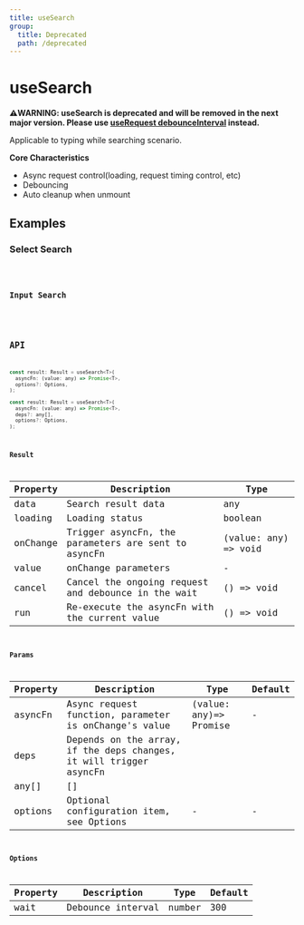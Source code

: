 ```yaml
---
title: useSearch
group:
  title: Deprecated
  path: /deprecated
---
```


# useSearch

<Alert>
<b>⚠️WARNING: useSearch is deprecated and will be removed in the next major version. Please use <a href="/async?anchor=debounce">useRequest debounceInterval</a> instead.</b>
</Alert>

Applicable to typing while searching scenario.

**Core Characteristics**

* Async request control(loading, request timing control, etc)
* Debouncing
* Auto cleanup when unmount

## Examples

### Select Search

<code src="./demo/demo1.tsx" />


### Input Search

<code src="./demo/demo2.tsx" />

## API

```javascript
const result: Result = useSearch<T>(
  asyncFn: (value: any) => Promise<T>,
  options?: Options,
);

const result: Result = useSearch<T>(
  asyncFn: (value: any) => Promise<T>,
  deps?: any[],
  options?: Options,
);
```

### Result

| Property | Description                                         | Type                 |
|----------|-----------------------------------------------------|----------------------|
| data     | Search result data                                  | any                  |
| loading  | Loading status                                      | boolean              |
| onChange | Trigger asyncFn, the parameters are sent to asyncFn | (value: any) => void |
| value    | onChange parameters                                 | -                    |
| cancel   | Cancel the ongoing request and debounce in the wait | () => void           |
| run      | Re-execute the asyncFn with the current value       | () => void           |

### Params

| Property | Description                                                        | Type                   | Default |
|----------|--------------------------------------------------------------------|------------------------|---------|
| asyncFn  | Async request function, parameter is onChange's value              | (value: any)=> Promise | -       |
| deps     | Depends on the array, if the deps changes, it will trigger asyncFn |                        |         |
| any[]    | []                                                                 |                        |         |
| options  | Optional configuration item, see Options                           | -                      | -       |


### Options

| Property | Description       | Type   | Default |
|----------|-------------------|--------|---------|
| wait     | Debounce interval | number | 300     |